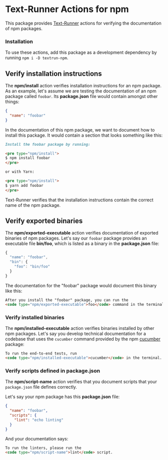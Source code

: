 # Text-Runner Actions for npm

This package provides [Text-Runner](https://github.com/kevgo/text-runner)
actions for verifying the documentation of npm packages.

### Installation

To use these actions, add this package as a development dependency by running
<code type="npm/install">npm i -D textrun-npm</code>.

## Verify installation instructions

The <b type="action/name-full">npm/install</b> action verifies installation
instructions for an npm package. As an example, let's assume we are testing the
documentation of an npm package called `foobar`.
<a type="workspace/new-file">Its **package.json** file would contain amongst
other things:

```json
{
  "name": "foobar"
}
```

</a>

<a type="workspace/new-file" filename="README.md">

In the documentation of this npm package, we want to document how to install
this package. It would contain a section that looks something like this:

```md
Install the foobar package by running:

<pre type="npm/install">
$ npm install foobar
</pre>

or with Yarn:

<pre type="npm/install">
$ yarn add foobar
</pre>
```

</a>

<a type="extension/run-textrunner">

Text-Runner verifies that the installation instructions contain the correct name
of the npm package.

</a>

## Verify exported binaries

The <b type="action/name-full">npm/exported-executable</b> action verifies
documentation of exported binaries of npm packages. Let's say our `foobar`
package provides an executable file <b type="bundled-executable">bin/foo</b>,
which is listed as a binary in the <a type="workspace/new-file">**package.json**
file:

```js
{
  "name": "foobar",
  "bin": {
    "foo": "bin/foo"
  }
}
```

</a>

<a type="workspace/new-file" filename="README.md">

The documentation for the "foobar" package would document this binary like this:

```md
After you install the "foobar" package, you can run the
<code type="npm/exported-executable">foo</code> command in the terminal.
```

<a type="extension/run-textrunner"></a>

### Verify installed binaries

The <b type="action/name-full">npm/installed-executable</b> action verifies
binaries installed by other npm packages. Let's say you develop technical
documentation for a codebase that uses the
<code type="create-npm-executable">cucumber</code> command provided by the npm
[cucumber](https://www.npmjs.com/package/@cucumber/cucumber) package:

<a type="workspace/new-file" filename="README.md">

```html
To run the end-to-end tests, run
<code type="npm/installed-executable">cucumber</code> in the terminal.
```

</a>

<a type="extension/run-textrunner"></a>

### Verify scripts defined in package.json

The <b type="action/name-full">npm/script-name</b> action verifies that you
document scripts that your `package.json` file defines correctly.

Let's say your npm package has this
<a type="workspace/new-file">**package.json** file:

```json
{
  "name": "foobar",
  "scripts": {
    "lint": "echo linting"
  }
}
```

</a>

<a type="workspace/new-file" filename="README.md">

And your documentation says:

```html
To run the linters, please run the
<code type="npm/script-name">lint</code> script.
```

</a>

<a type="extension/run-textrunner"></a>

